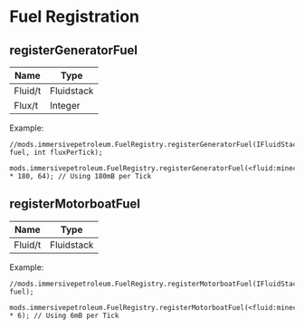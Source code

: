 # Fuel Registration

## registerGeneratorFuel

| Name   | Type                                        |
|--------|---------------------------------------------|
| Fluid/t| Fluidstack |
| Flux/t | Integer                                     |

Example:
```zenscript
//mods.immersivepetroleum.FuelRegistry.registerGeneratorFuel(IFluidStack fuel, int fluxPerTick);

mods.immersivepetroleum.FuelRegistry.registerGeneratorFuel(<fluid:minecraft:water> * 180, 64); // Using 180mB per Tick
```

## registerMotorboatFuel

| Name    | Type                                        |
|---------|---------------------------------------------|
| Fluid/t | Fluidstack |

Example:
```zenscript
//mods.immersivepetroleum.FuelRegistry.registerMotorboatFuel(IFluidStack fuel);

mods.immersivepetroleum.FuelRegistry.registerMotorboatFuel(<fluid:minecraft:water> * 6); // Using 6mB per Tick
```
